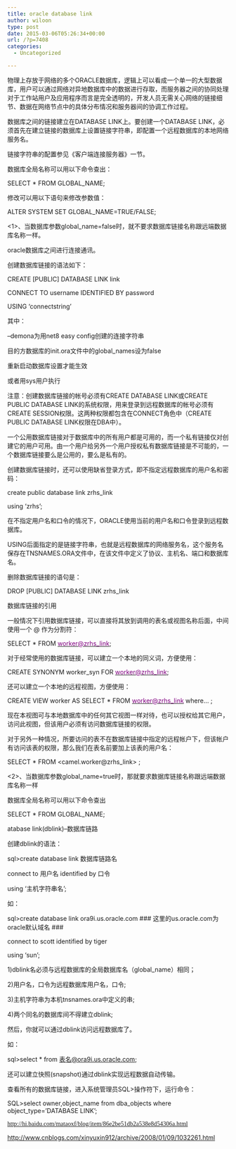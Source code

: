 ```yaml
---
title: oracle database link
author: wiloon
type: post
date: 2015-03-06T05:26:34+00:00
url: /?p=7408
categories:
  - Uncategorized

---
```

物理上存放于网络的多个ORACLE数据库，逻辑上可以看成一个单一的大型数据库，用户可以通过网络对异地数据库中的数据进行存取，而服务器之间的协同处理对于工作站用户及应用程序而言是完全透明的，开发人员无需关心网络的链接细节、数据在网络节点中的具体分布情况和服务器间的协调工作过程。

数据库之间的链接建立在DATABASE LINK上。要创建一个DATABASE LINK，必须首先在建立链接的数据库上设置链接字符串，即配置一个远程数据库的本地网络服务名。

链接字符串的配置参见《客户端连接服务器》一节。
  
数据库全局名称可以用以下命令查出：

SELECT * FROM GLOBAL_NAME;

修改可以用以下语句来修改参数值：

ALTER SYSTEM SET GLOBAL_NAME=TRUE/FALSE;

<1>、当数据库参数global_name=false时，就不要求数据库链接名称跟远端数据库名称一样。

oracle数据库之间进行连接通讯。
  
创建数据库链接的语法如下：
  
CREATE [PUBLIC] DATABASE LINK link

CONNECT TO username IDENTIFIED BY password

USING ‘connectstring’

其中：
  
&#8211;demona为用net8 easy config创建的连接字符串
  
目的方数据库的init.ora文件中的global_names设为false
  
重新启动数据库设置才能生效
  
或者用sys用户执行

注意：创建数据库链接的帐号必须有CREATE DATABASE LINK或CREATE PUBLIC DATABASE LINK的系统权限，用来登录到远程数据库的帐号必须有CREATE SESSION权限。这两种权限都包含在CONNECT角色中（CREATE PUBLIC DATABASE LINK权限在DBA中）。

一个公用数据库链接对于数据库中的所有用户都是可用的，而一个私有链接仅对创建它的用户可用。由一个用户给另外一个用户授权私有数据库链接是不可能的，一个数据库链接要么是公用的，要么是私有的。

创建数据库链接时，还可以使用缺省登录方式，即不指定远程数据库的用户名和密码：

create public database link zrhs_link

using ‘zrhs’;

在不指定用户名和口令的情况下，ORACLE使用当前的用户名和口令登录到远程数据库。

USING后面指定的是链接字符串，也就是远程数据库的网络服务名，这个服务名保存在TNSNAMES.ORA文件中，在该文件中定义了协议、主机名、端口和数据库名。

删除数据库链接的语句是：

DROP [PUBLIC] DATABASE LINK zrhs_link

数据库链接的引用

一般情况下引用数据库链接，可以直接将其放到调用的表名或视图名称后面，中间使用一个 @ 作为分割符：

SELECT * FROM [<span style="color: #800080;">worker@zrhs_link</span>][1];

对于经常使用的数据库链接，可以建立一个本地的同义词，方便使用：

CREATE SYNONYM worker_syn FOR [<span style="color: #800080;">worker@zrhs_link</span>][1];

还可以建立一个本地的远程视图，方便使用：

CREATE VIEW worker AS SELECT * FROM [<span style="color: #800080;">worker@zrhs_link</span>][1] where… ;

现在本视图可与本地数据库中的任何其它视图一样对待，也可以授权给其它用户，访问此视图，但该用户必须有访问数据库链接的权限。

对于另外一种情况，所要访问的表不在数据库链接中指定的远程帐户下，但该帐户有访问该表的权限，那么我们在表名前要加上该表的用户名：

SELECT * FROM <camel.worker@zrhs_link> ;

<2>、当数据库参数global_name=true时，那就要求数据库链接名称跟远端数据库名称一样
  
数据库全局名称可以用以下命令查出

SELECT * FROM GLOBAL_NAME;

atabase link(dblink)&#8211;数据库链路
  
创建dblink的语法：
  
sql>create database link 数据库链路名
  
connect to 用户名 identified by 口令
  
using &#8216;主机字符串名&#8217;;
  
如：
  
sql>create database link ora9i.us.oracle.com ### 这里的us.oracle.com为oracle默认域名 ###
  
connect to scott identified by tiger
  
using &#8216;sun&#8217;;

1)dblink名必须与远程数据库的全局数据库名（global_name）相同；
  
2)用户名，口令为远程数据库用户名，口令;
  
3)主机字符串为本机tnsnames.ora中定义的串;
  
4)两个同名的数据库间不得建立dblink;
  
然后，你就可以通过dblink访问远程数据库了。
  
如：
  
sql>select * from 表名@ora9i.us.oracle.com;
  
还可以建立快照(snapshot)通过dblink实现远程数据自动传输。

查看所有的数据库链接，进入系统管理员SQL>操作符下，运行命令：

SQL>select owner,object\_name from dba\_objects where object_type=&#8217;DATABASE LINK&#8217;;

<span style="font-family: Verdana;">http://hi.baidu.com/mataoxf/blog/item/86e2be51db2a538e8d54306a.html</span>

http://www.cnblogs.com/xinyuxin912/archive/2008/01/09/1032261.html

 [1]: mailto:worker@zrhs_link